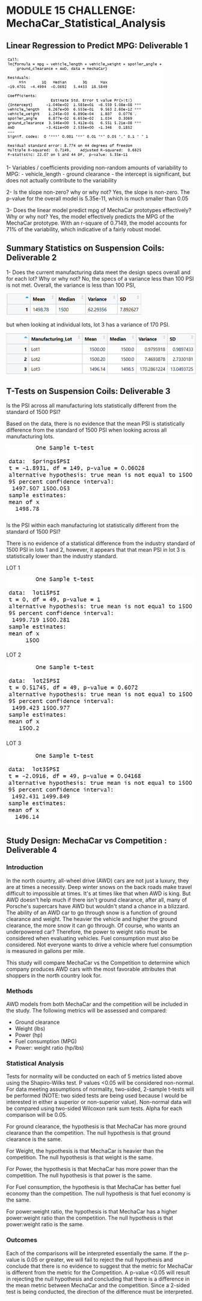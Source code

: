 # MODULE 15 CHALLENGE: MechaCar_Statistical_Analysis

## Linear Regression to Predict MPG: Deliverable 1

![Deliverable 1 Output](/Resources/Deliverable1.png)

1- Variables / coefficients providing non-random amounts of variability to MPG: 
    - vehicle_length
    - ground clearance
    - the intercept is significant, but does not actually contribute to the variability

2- Is the slope non-zero? why or why not? 
    Yes, the slope is non-zero. The p-value for the overall model is 5.35e-11, which is much smaller than 0.05

3- Does the linear model predict mpg of MechaCar prototypes effectively? Why or why not?
    Yes, the model effectively predicts the MPG of the MechaCar prototype. With an r-square of 0.7149, the model accounts for 71% of the variability, which indicative of a fairly robust model.

## Summary Statistics on Suspension Coils: Deliverable 2
1- Does the current manufacturing data meet the design specs overall and for each lot? Why or why not?
No, the specs of a variance less than 100 PSI is not met. Overall, the variance is less than 100 PSI, 

![Total_Summary](/Resources/D2-Total_summary.png)

but when looking at individual lots, lot 3 has a variance of 170 PSI.

![Lot_summary](/Resources/D2-Lot_summary.png)

## T-Tests on Suspension Coils: Deliverable 3

Is the PSI across all manufacturing lots statistically different from the standard of 1500 PSI?

Based on the data, there is no evidence that the mean PSI is statistically difference from the standard of 1500 PSI when looking across all manufacturing lots.

![Overall PSI Comparison](/Resources/D3overall.png)


Is the PSI within each manufacturing lot statistically different from the standard of 1500 PSI?

There is no evidence of a statistical difference from the industry standard of 1500 PSI in lots 1 and 2, however, it appears that that mean PSI in lot 3 is statistically lower than the industry standard.

LOT 1

![lot 1](/Resources/D3Lot1.png)

LOT 2

![Lot 2](/Resources/D3Lot2.png)

LOT 3

![Lot 3](/Resources/D3Lot3.png)


## Study Design: MechaCar vs Competition : Deliverable 4

### Introduction
In the north country, all-wheel drive (AWD) cars are not just a luxury, they are at times a necessity. Deep winter snows on the back roads make travel difficult to impossible at times. It's at times like that when AWD is king. But AWD doesn't help much if there isn't ground clearance, after all, many of Porsche's supercars have AWD but wouldn't stand a chance in a blizzard. The ability of an AWD car to go through snow is a function of ground clearance and weight. The heavier the vehicle and higher the ground clearance, the more snow it can go through. Of course, who wants an underpowered car? Therefore, the power to weight ratio must be considered when evaluating vehicles. Fuel consumption must also be considered. Not everyone wants to drive a vehicle where fuel consumption is measured in gallons per mile.

This study will compare MechaCar vs the Competition to determine which company produces AWD cars with the most favorable attributes that shoppers in the north country look for.

### Methods
AWD models from both MechaCar and the competition will be included in the study. The following metrics will be assessed and compared:
- Ground clearance
- Weight (lbs)
- Power (hp)
- Fuel consumption (MPG)
- Power: weight ratio (hp/lbs)

### Statistical Analysis
Tests for normality will be conducted on each of 5 metrics listed above using the Shapiro-Wilks test. P values <0.05 will be considered non-normal. For data meeting assumptions of normality, two-sided, 2-sample t-tests will be performed (NOTE: two sided tests are being used because I would be interested in either a superior or non-superior value). Non-normal data will be compared using two-sided Wilcoxon rank sum tests. Alpha for each comparison will be 0.05. 

For ground clearance, the hypothesis is that MechaCar has more ground clearance than the competition. The null hypothesis is that ground clearance is the same. 

For Weight, the hypothesis is that MechaCar is heavier than the competition. The null hypothesis is that weight is the same. 

For Power, the hypothesis is that MechaCar has more power than the competition. The null hypothesis is that power is the same. 

For Fuel consumption, the hypothesis is that MechaCar has better fuel economy than the competition. The null hypothesis is that fuel economy is the same. 

For power:weight ratio, the hypothesis is that MechaCar has a higher power:weight ratio than the competition. The null hypothesis is that power:weight ratio is the same. 

### Outcomes
Each of the comparisons will be interpreted essentially the same. If the p-value is 0.05 or greater, we will fail to reject the null hypothesis and conclude that there is no evidence to suggest that the metric for MechaCar is different from the metric for the Competition. A p-value <0.05 will result in rejecting the null hypothesis and concluding that there is a difference in the mean metric between MechaCar and the competition. Since a 2-sided test is being conducted, the direction of the difference must be interpreted. 
